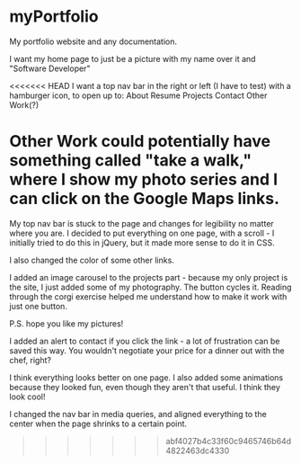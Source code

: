 # myPortfolio
My portfolio website and any documentation.

I want my home page to just be a picture with my name over it and "Software Developer"

<<<<<<< HEAD
I want a top nav bar in the right or left (I have to test) with a hamburger icon, to open up to:
About
Resume
Projects
Contact
Other Work(?)

Other Work could potentially have something called "take a walk," where I show my photo series and I can click on the Google Maps links.
=======
My top nav bar is stuck to the page and changes for legibility no matter where you are.
I decided to put everything on one page, with a scroll - I initially tried to do this in jQuery, but it made more sense to do it in CSS.

I also changed the color of some other links.

I added an image carousel to the projects part - because my only project is the site, I just added some of my photography. The button cycles it. Reading through the corgi exercise helped me understand how to make it work with just one button.

P.S. hope you like my pictures!

I added an alert to contact if you click the link - a lot of frustration can be saved this way.
You wouldn't negotiate your price for a dinner out with the chef, right?

I think everything looks better on one page. I also added some animations because they looked fun, even though they aren't that useful. I think they look cool!

I changed the nav bar in media queries, and aligned everything to the center when the page shrinks to a certain point. 
>>>>>>> abf4027b4c33f60c9465746b64d4822463dc4330
